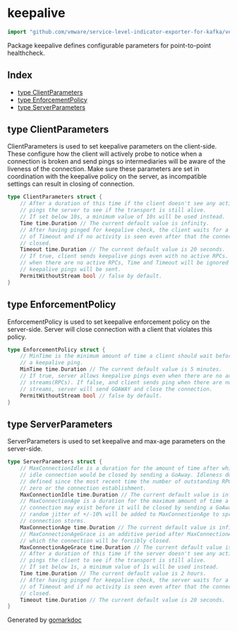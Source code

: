 <!-- Code generated by gomarkdoc. DO NOT EDIT -->

# keepalive

```go
import "github.com/vmware/service-level-indicator-exporter-for-kafka/vendor/google.golang.org/grpc/keepalive"
```

Package keepalive defines configurable parameters for point\-to\-point healthcheck.

## Index

- [type ClientParameters](<#type-clientparameters>)
- [type EnforcementPolicy](<#type-enforcementpolicy>)
- [type ServerParameters](<#type-serverparameters>)


## type ClientParameters

ClientParameters is used to set keepalive parameters on the client\-side. These configure how the client will actively probe to notice when a connection is broken and send pings so intermediaries will be aware of the liveness of the connection. Make sure these parameters are set in coordination with the keepalive policy on the server, as incompatible settings can result in closing of connection.

```go
type ClientParameters struct {
    // After a duration of this time if the client doesn't see any activity it
    // pings the server to see if the transport is still alive.
    // If set below 10s, a minimum value of 10s will be used instead.
    Time time.Duration // The current default value is infinity.
    // After having pinged for keepalive check, the client waits for a duration
    // of Timeout and if no activity is seen even after that the connection is
    // closed.
    Timeout time.Duration // The current default value is 20 seconds.
    // If true, client sends keepalive pings even with no active RPCs. If false,
    // when there are no active RPCs, Time and Timeout will be ignored and no
    // keepalive pings will be sent.
    PermitWithoutStream bool // false by default.
}
```

## type EnforcementPolicy

EnforcementPolicy is used to set keepalive enforcement policy on the server\-side. Server will close connection with a client that violates this policy.

```go
type EnforcementPolicy struct {
    // MinTime is the minimum amount of time a client should wait before sending
    // a keepalive ping.
    MinTime time.Duration // The current default value is 5 minutes.
    // If true, server allows keepalive pings even when there are no active
    // streams(RPCs). If false, and client sends ping when there are no active
    // streams, server will send GOAWAY and close the connection.
    PermitWithoutStream bool // false by default.
}
```

## type ServerParameters

ServerParameters is used to set keepalive and max\-age parameters on the server\-side.

```go
type ServerParameters struct {
    // MaxConnectionIdle is a duration for the amount of time after which an
    // idle connection would be closed by sending a GoAway. Idleness duration is
    // defined since the most recent time the number of outstanding RPCs became
    // zero or the connection establishment.
    MaxConnectionIdle time.Duration // The current default value is infinity.
    // MaxConnectionAge is a duration for the maximum amount of time a
    // connection may exist before it will be closed by sending a GoAway. A
    // random jitter of +/-10% will be added to MaxConnectionAge to spread out
    // connection storms.
    MaxConnectionAge time.Duration // The current default value is infinity.
    // MaxConnectionAgeGrace is an additive period after MaxConnectionAge after
    // which the connection will be forcibly closed.
    MaxConnectionAgeGrace time.Duration // The current default value is infinity.
    // After a duration of this time if the server doesn't see any activity it
    // pings the client to see if the transport is still alive.
    // If set below 1s, a minimum value of 1s will be used instead.
    Time time.Duration // The current default value is 2 hours.
    // After having pinged for keepalive check, the server waits for a duration
    // of Timeout and if no activity is seen even after that the connection is
    // closed.
    Timeout time.Duration // The current default value is 20 seconds.
}
```



Generated by [gomarkdoc](<https://github.com/princjef/gomarkdoc>)
